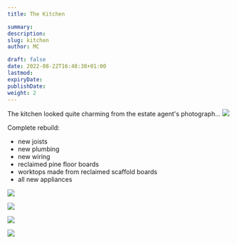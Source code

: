 ```yaml
---
title: The Kitchen

summary: 
description: 
slug: kitchen
author: MC

draft: false
date: 2022-08-22T16:48:38+01:00
lastmod: 
expiryDate: 
publishDate:
weight: 2
---
```


The kitchen looked quite charming from the estate agent's photograph...
![](/images/kitchen1.jpeg)

<!--
On closer inspection it looked like it hadn't been cleaned since the 1970s! Two full days of meticulous scrubbing.
![](/images/9401.jpeg)

We removed the shelves and cupboards.

![](/images/9476.jpeg)

![](/images/9479.jpeg)

![](/images/9480.jpeg)

![](/images/9482.jpeg)

-->

Complete rebuild:
- new joists
- new plumbing
- new wiring
- reclaimed pine floor boards
- worktops made from reclaimed scaffold boards
- all new appliances

![](/images/2868.jpeg )

![](/images/2865.jpeg )



![](/images/2871.jpeg )

![](/images/2875.jpeg )
